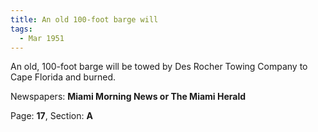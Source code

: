 ```yaml
---  
title: An old 100-foot barge will  
tags:  
  - Mar 1951  
---  
```

  
An old, 100-foot barge will be towed by Des Rocher Towing Company to Cape Florida and burned.  
  
Newspapers: **Miami Morning News or The Miami Herald**  
  
Page: **17**, Section: **A** 
